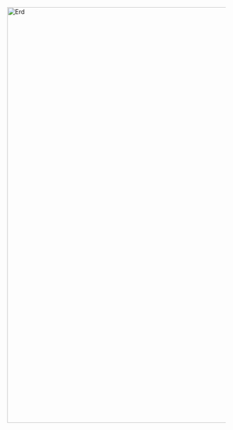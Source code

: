 
<img width="959" alt="Erd" src="https://user-images.githubusercontent.com/29681554/144664818-89497adc-e227-4ca3-bdb1-d01033e7a5a6.png">
